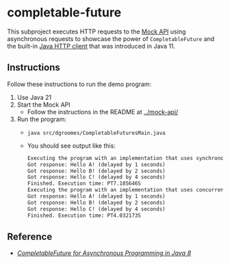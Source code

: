 # completable-future

This subproject executes HTTP requests to the [Mock API](../mock-api) using asynchronous requests to showcase the power
of `CompletableFuture` and the built-in [Java HTTP client](https://openjdk.java.net/groups/net/httpclient/intro.html) 
that was introduced in Java 11.


## Instructions

Follow these instructions to run the demo program:

1. Use Java 21
2. Start the Mock API
    * Follow the instructions in the README at [../mock-api/](../mock-api/)
3. Run the program:
   * ```shell
     java src/dgroomes/CompletableFuturesMain.java
     ```
   * You should see output like this:
     ```txt
     Executing the program with an implementation that uses synchronously executed HTTP requests. In other words, *no concurrency*.
     Got response: Hello A! (delayed by 1 seconds)
     Got response: Hello B! (delayed by 2 seconds)
     Got response: Hello C! (delayed by 4 seconds)
     Finished. Execution time: PT7.185646S
     Executing the program with an implementation that uses concurrent HTTP requests. Notice how it executes quicker than before.
     Got response: Hello A! (delayed by 1 seconds)
     Got response: Hello B! (delayed by 2 seconds)
     Got response: Hello C! (delayed by 4 seconds)
     Finished. Execution time: PT4.032173S
     ```


## Reference 

* [*CompletableFuture for Asynchronous Programming in Java 8*](https://community.oracle.com/docs/DOC-995305)
